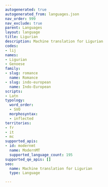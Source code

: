 ```yaml
---
autogenerated: true
autogenerated_from: languages.json
nav_order: 999
nav_exclude: true
parent: Languages
layout: language
title: Ligurian
description: Machine translation for Ligurian
codes:
- lij
names:
- Ligurian
- Genoese
family:
- slug: romance
  name: Romance
- slug: indo-european
  name: Indo-European
scripts:
- Latn
typology:
  word_order:
  - SVO
  morphosyntax:
  - inflected
territories:
- fr
- it
- mc
supported_apis:
- id: modernmt
  name: ModernMT
  supported_language_count: 195
supported_qe_apis: []
seo:
  name: Machine translation for Ligurian
  type: Language

---
```


